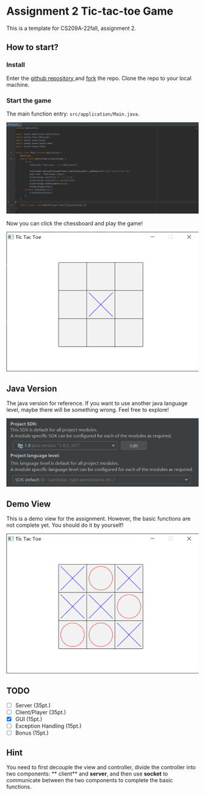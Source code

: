 # Assignment 2 Tic-tac-toe Game

This is a template for CS209A-22fall, assignment 2.

## How to start?

### Install

Enter the [github repository ](https://github.com/Sustech-yx/Tic-tac-toe)
and [fork](https://github.com/Sustech-yx/Tic-tac-toe/fork) the repo. Clone the repo to your local
machine.

### Start the game

The main function entry: `src/application/Main.java`.

![image-20220930180502858](README.assets/image-20220930180502858.png)

Now you can click the chessboard and play the game!

![image-20220930180659882](README.assets/image-20220930180659882.png)

## Java Version

The java version for reference. If you want to use another java language level, maybe there will be
something wrong. Feel free to explore!

![image-20220930145108089](README.assets/image-20220930145108089.png)

## Demo View

This is a demo view for the assignment. However, the basic functions are not complete yet. You
should do it by yourself!

![image-20220930144914104](README.assets/image-20220930144914104.png)

## TODO

- [ ] Server (35pt.)
- [ ] Client/Player (35pt.)
- [x] GUI (15pt.)
- [ ] Exception Handling (15pt.)
- [ ] Bonus (15pt.)

## Hint

You need to first decouple the view and controller, divide the controller into two components: **
client** and **server**, and then use **socket** to communicate between the two components to
complete the basic functions.
